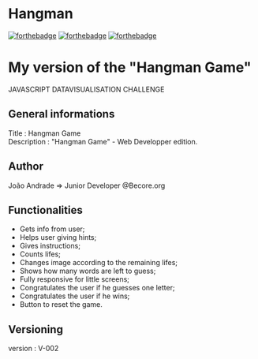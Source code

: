 # Hangman

[![forthebadge](https://forthebadge.com/images/badges/uses-html.svg)](https://forthebadge.com)
[![forthebadge](https://forthebadge.com/images/badges/uses-css.svg)](https://forthebadge.com)
[![forthebadge](https://forthebadge.com/images/badges/made-with-javascript.svg)](https://forthebadge.com)


# My version of the "Hangman Game"
JAVASCRIPT DATAVISUALISATION CHALLENGE


## General informations 
Title       : Hangman Game  
Description : "Hangman Game" - Web Developper edition.


## Author
João Andrade => Junior Developer @Becore.org


## Functionalities
- Gets info from user;
- Helps user giving hints;
- Gives instructions;
- Counts lifes;
- Changes image according to the remaining lifes;
- Shows how many words are left to guess;
- Fully responsive for little screens;
- Congratulates the user if he guesses one letter;
- Congratulates the user if he wins;
- Button to reset the game.


## Versioning 
version : V-002

